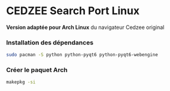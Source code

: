 
# CEDZEE Search Port Linux 

**Version adaptée pour Arch Linux** du navigateur Cedzee original

### Installation des dépendances

```bash
sudo pacman -S python python-pyqt6 python-pyqt6-webengine
```

### Créer le paquet Arch

```bash
makepkg -si
```
